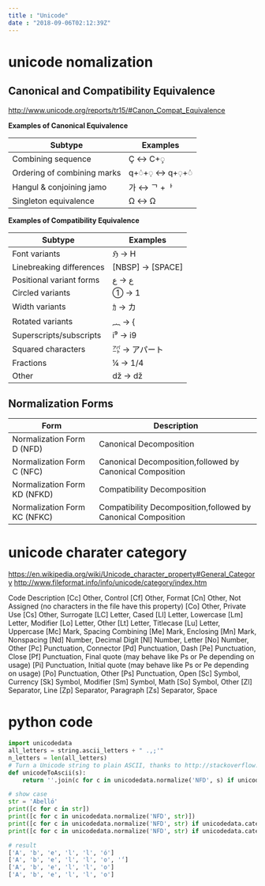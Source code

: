 ```yaml
---
title : "Unicode"
date : "2018-09-06T02:12:39Z"
---
```



# unicode nomalization
## Canonical and Compatibility Equivalence
http://www.unicode.org/reports/tr15/#Canon_Compat_Equivalence

**Examples of Canonical Equivalence**

Subtype | Examples
------- | -----
Combining sequence	        | Ç	↔	C+◌̧
Ordering of combining marks	| q+◌̇+◌̣	↔	q+◌̣+◌̇
Hangul & conjoining jamo	| 가	↔	ᄀ +ᅡ
Singleton equivalence	    | Ω	↔	Ω

**Examples of Compatibility Equivalence**       

Subtype | Examples      
------- | -----     
Font variants               |	ℌ	→	H
Linebreaking differences    |	[NBSP]	→	[SPACE]
Positional variant forms    |	ﻉ	→	‌ع‌
Circled variants            | 	①	→	1
Width variants              | 	ｶ	→	カ
Rotated variants            | 	︷	→	{
Superscripts/subscripts     |	i⁹	→	i9
Squared characters          |	㌀	→	アパート
Fractions                   |	¼	→	1/4
Other                       |	ǆ	→	dž

## Normalization Forms

Form	|   Description
-- |  --
Normalization Form D (NFD)	    |Canonical Decomposition
Normalization Form C (NFC)	    |Canonical Decomposition,followed by Canonical Composition
Normalization Form KD (NFKD)	|Compatibility Decomposition
Normalization Form KC (NFKC)	|Compatibility Decomposition,followed by Canonical Composition

 
# unicode charater category
https://en.wikipedia.org/wiki/Unicode_character_property#General_Category
http://www.fileformat.info/info/unicode/category/index.htm

Code	Description
[Cc]	Other, Control
[Cf]	Other, Format
[Cn]	Other, Not Assigned (no characters in the file have this property)
[Co]	Other, Private Use
[Cs]	Other, Surrogate
[LC]	Letter, Cased
[Ll]	Letter, Lowercase
[Lm]	Letter, Modifier
[Lo]	Letter, Other
[Lt]	Letter, Titlecase
[Lu]	Letter, Uppercase
[Mc]	Mark, Spacing Combining
[Me]	Mark, Enclosing
[Mn]	Mark, Nonspacing
[Nd]	Number, Decimal Digit
[Nl]	Number, Letter
[No]	Number, Other
[Pc]	Punctuation, Connector
[Pd]	Punctuation, Dash
[Pe]	Punctuation, Close
[Pf]	Punctuation, Final quote (may behave like Ps or Pe depending on usage)
[Pi]	Punctuation, Initial quote (may behave like Ps or Pe depending on usage)
[Po]	Punctuation, Other
[Ps]	Punctuation, Open
[Sc]	Symbol, Currency
[Sk]	Symbol, Modifier
[Sm]	Symbol, Math
[So]	Symbol, Other
[Zl]	Separator, Line
[Zp]	Separator, Paragraph
[Zs]	Separator, Space

# python code

```python
import unicodedata
all_letters = string.ascii_letters + " .,;'"
n_letters = len(all_letters)
# Turn a Unicode string to plain ASCII, thanks to http://stackoverflow.com/a/518232/2809427
def unicodeToAscii(s):
    return ''.join(c for c in unicodedata.normalize('NFD', s) if unicodedata.category(c) != 'Mn' and c in all_letters)

# show case
str = 'Abelló'
print([c for c in str])
print([c for c in unicodedata.normalize('NFD', str)])
print([c for c in unicodedata.normalize('NFD', str) if unicodedata.category(c)!= 'Mn'])
print([c for c in unicodedata.normalize('NFD', str) if unicodedata.category(c)!= 'Mn'  and c in all_letters])

# result 
['A', 'b', 'e', 'l', 'l', 'ó']
['A', 'b', 'e', 'l', 'l', 'o', '́']
['A', 'b', 'e', 'l', 'l', 'o']
['A', 'b', 'e', 'l', 'l', 'o']

```